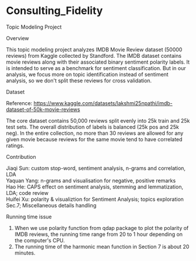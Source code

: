 # Consulting_Fidelity
Topic Modeling Project

Overview

This topic modeling project analyzes IMDB Movie Review dataset (50000 reviews) from Kaggle collected by Standford. The IMDB dataset contains movie reviews along with their associated binary sentiment polarity labels. It is intended to serve as a benchmark for sentiment classification. But in our analysis, we focus more on topic identification instead of sentiment analysis, so we don't split these reviews for cross validation.

Dataset

Reference: https://www.kaggle.com/datasets/lakshmi25npathi/imdb-dataset-of-50k-movie-reviews

The core dataset contains 50,000 reviews split evenly into 25k train and 25k test sets. The overall distribution of labels is balanced (25k pos and 25k neg). In the entire collection, no more than 30 reviews are allowed for any given movie because reviews for the same movie tend to have correlated ratings.

Contribution

Jiaqi Sun: custom stop-word, sentiment analysis, n-grams and correlation, LDA <br>
Yaquan Yang: n-grams and visualisation for negative, positive remarks <br>
Hao He: CAPS effect on sentiment analysis, stemming and lemmatization, LDA; code review <br>
Huifei Xu: polarity & visualiztion for Sentiment Analysis; topics exploration Sec.7; Miscellaneous details handling <br>


Running time issue

1. When we use polarity function from qdap package to plot the polarity of IMDB reviews, the running time range from 20 to 1 hour depending on the computer's CPU.
2. The running time of the harmonic mean function in Section 7 is about 20 minutes.











